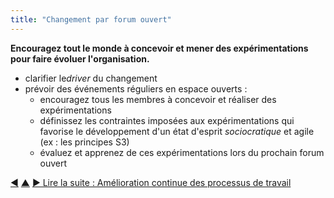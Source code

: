 ```yaml
---
title: "Changement par forum ouvert"
---
```



<strong>Encouragez tout le monde à concevoir et mener des expérimentations pour faire évoluer l'organisation.</strong>

- clarifier le<dfn data-info="Driver organisationnel: Un driver (aussi appelée &quot;intention&quot; en français) est le motif d’une personne ou d’un groupe à répondre à une situation particulière. Un driver est considéré comme un **driver organisationnel** si le fait d&#x27;y répondre aiderait l’organisation à générer de la valeur, à éliminer du gaspillage ou à éviter des conséquences inattendues.">driver</dfn> du changement
- prévoir des événements réguliers en espace ouverts : 
    - encouragez tous les membres à concevoir et réaliser des expérimentations
    - définissez les contraintes imposées aux expérimentations qui favorise le développement d'un état d'esprit <dfn data-info="Sociocratie: Une approche où les personnes impactées par des décisions peuvent les influencer sur la base de raisons justifiées.">sociocratique</dfn> et agile (ex : les principes S3)
    - évaluez et apprenez de ces expérimentations lors du prochain forum ouvert

<div class="bottom-nav">
<a href="invite-change.html" title="Retour à : Inviter aux changements">◀</a> <a href="bringing-in-s3.html" title="Remonter: Intégrer la S3">▲</a> <a href="continuous-improvement-of-work-process.html" title="Lire la suite : Amélioration continue des processus de travail">▶ Lire la suite : Amélioration continue des processus de travail</a>
</div>


<script type="text/javascript">
Mousetrap.bind('g n', function() {
    window.location.href = 'continuous-improvement-of-work-process.html';
    return false;
});
</script>

